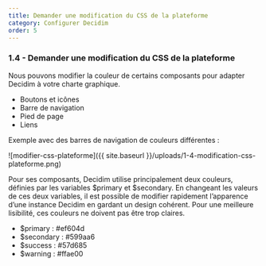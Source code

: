 ```yaml
---
title: Demander une modification du CSS de la plateforme
category: Configurer Decidim
order: 5
--- 
```

### 1.4 - Demander une modification du CSS de la plateforme

Nous pouvons modifier la couleur de certains composants pour adapter Decidim à votre charte graphique. 

* Boutons et icônes
* Barre de navigation
* Pied de page
* Liens

Exemple avec des barres de navigation de couleurs différentes : 

![modifier-css-plateforme]({{ site.baseurl }}/uploads/1-4-modification-css-plateforme.png)

Pour ses composants, Decidim utilise principalement deux couleurs, définies par les variables $primary et $secondary. En changeant les valeurs de ces deux variables, il est possible de modifier rapidement l’apparence d’une instance Decidim en gardant un design cohérent. Pour une meilleure lisibilité, ces couleurs ne doivent pas être trop claires. 
* $primary : #ef604d
* $secondary : #599aa6
* $success : #57d685
* $warning : #ffae00
